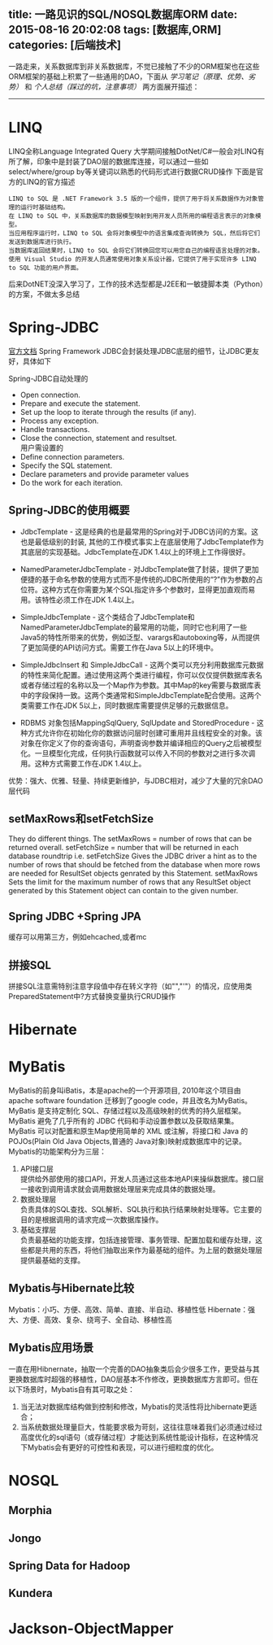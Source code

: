 title: 一路见识的SQL/NOSQL数据库ORM
date: 2015-08-16 20:02:08
tags: [数据库,ORM]
categories: [后端技术]
---


一路走来，关系数据库到非关系数据库，不觉已接触了不少的ORM框架也在这些ORM框架的基础上积累了一些通用的DAO，下面从 *学习笔记（原理、优势、劣势）* 和 *个人总结（踩过的坑，注意事项）* 两方面展开描述：


- - -
<!-- more -->

# LINQ
LINQ全称Language Integrated Query
大学期间接触DotNet/C#一般会对LINQ有所了解，印象中是封装了DAO层的数据库连接，可以通过一些如select/where/group by等关键词以熟悉的代码形式进行数据CRUD操作
下面是官方的LINQ的官方描述

```
LINQ to SQL 是 .NET Framework 3.5 版的一个组件，提供了用于将关系数据作为对象管理的运行时基础结构。
在 LINQ to SQL 中，关系数据库的数据模型映射到用开发人员所用的编程语言表示的对象模型。
当应用程序运行时，LINQ to SQL 会将对象模型中的语言集成查询转换为 SQL，然后将它们发送到数据库进行执行。
当数据库返回结果时，LINQ to SQL 会将它们转换回您可以用您自己的编程语言处理的对象。
使用 Visual Studio 的开发人员通常使用对象关系设计器，它提供了用于实现许多 LINQ to SQL 功能的用户界面。
```
后来DotNET没深入学习了，工作的技术选型都是J2EE和一敏捷脚本类（Python）的方案，不做太多总结

# Spring-JDBC
[官方文档](http://docs.spring.io/spring/docs/current/spring-framework-reference/html/jdbc.html)
Spring Framework JDBC会封装处理JDBC底层的细节，让JDBC更友好，具体如下

Spring-JDBC自动处理的
* Open  connection.
* Prepare and execute the statement.
* Set up the loop to iterate through the results (if any).
* Process any exception.
* Handle transactions.
* Close the connection, statement and resultset.   
用户需设置的
* Define connection parameters.
* Specify the SQL statement.
* Declare parameters and provide parameter values
* Do the work for each iteration.

## Spring-JDBC的使用概要

* JdbcTemplate - 这是经典的也是最常用的Spring对于JDBC访问的方案。这也是最低级别的封装, 其他的工作模式事实上在底层使用了JdbcTemplate作为其底层的实现基础。JdbcTemplate在JDK 1.4以上的环境上工作得很好。

* NamedParameterJdbcTemplate - 对JdbcTemplate做了封装，提供了更加便捷的基于命名参数的使用方式而不是传统的JDBC所使用的“?”作为参数的占位符。这种方式在你需要为某个SQL指定许多个参数时，显得更加直观而易用。该特性必须工作在JDK 1.4以上。

* SimpleJdbcTemplate - 这个类结合了JdbcTemplate和NamedParameterJdbcTemplate的最常用的功能，同时它也利用了一些Java5的特性所带来的优势，例如泛型、varargs和autoboxing等，从而提供了更加简便的API访问方式。需要工作在Java 5以上的环境中。

* SimpleJdbcInsert 和 SimpleJdbcCall - 这两个类可以充分利用数据库元数据的特性来简化配置。通过使用这两个类进行编程，你可以仅仅提供数据库表名或者存储过程的名称以及一个Map作为参数。其中Map的key需要与数据库表中的字段保持一致。这两个类通常和SimpleJdbcTemplate配合使用。这两个类需要工作在JDK 5以上，同时数据库需要提供足够的元数据信息。

* RDBMS 对象包括MappingSqlQuery, SqlUpdate and StoredProcedure - 这种方式允许你在初始化你的数据访问层时创建可重用并且线程安全的对象。该对象在你定义了你的查询语句，声明查询参数并编译相应的Query之后被模型化。一旦模型化完成，任何执行函数就可以传入不同的参数对之进行多次调用。这种方式需要工作在JDK 1.4以上。

优势：强大、优雅、轻量、持续更新维护，与JDBC相对，减少了大量的冗余DAO层代码

## setMaxRows和setFetchSize
They do different things.
The setMaxRows = number of rows that can be returned overall.
setFetchSize = number that will be returned in each database roundtrip i.e.
setFetchSize Gives the JDBC driver a hint as to the number of rows that should be fetched from the database when more rows are needed for ResultSet objects genrated by this Statement.
setMaxRows Sets the limit for the maximum number of rows that any ResultSet object generated by this Statement object can contain to the given number.

## Spring JDBC +Spring JPA
缓存可以用第三方，例如ehcached,或者mc


## 拼接SQL
拼接SQL注意需特别注意字段值中存在转义字符（如"\","'"）的情况，应使用类PreparedStatement中?方式替换变量执行CRUD操作

# Hibernate


# MyBatis
MyBatis的前身叫iBatis，本是apache的一个开源项目, 2010年这个项目由apache software foundation 迁移到了google code，并且改名为MyBatis。  
MyBatis 是支持定制化 SQL、存储过程以及高级映射的优秀的持久层框架。MyBatis 避免了几乎所有的 JDBC 代码和手动设置参数以及获取结果集。MyBatis 可以对配置和原生Map使用简单的 XML 或注解，将接口和 Java 的 POJOs(Plain Old Java Objects,普通的 Java对象)映射成数据库中的记录。
Mybatis的功能架构分为三层：
1. API接口层  
提供给外部使用的接口API，开发人员通过这些本地API来操纵数据库。接口层一接收到调用请求就会调用数据处理层来完成具体的数据处理。
2. 数据处理层  
负责具体的SQL查找、SQL解析、SQL执行和执行结果映射处理等。它主要的目的是根据调用的请求完成一次数据库操作。
3. 基础支撑层  
负责最基础的功能支撑，包括连接管理、事务管理、配置加载和缓存处理，这些都是共用的东西，将他们抽取出来作为最基础的组件。为上层的数据处理层提供最基础的支撑。

## Mybatis与Hibernate比较
Mybatis：小巧、方便、高效、简单、直接、半自动、移植性低
Hibernate：强大、方便、高效、复杂、绕弯子、全自动、移植性高

## Mybatis应用场景
一直在用Hibnernate，抽取一个完善的DAO抽象类后会少很多工作，更受益与其更换数据库时超强的移植性，DAO层基本不作修改，更换数据库方言即可。但在以下场景时，Mybatis自有其可取之处：
1. 当无法对数据库结构做到控制和修改，Mybatis的灵活性将比hibernate更适合；
2. 当系统数据处理量巨大，性能要求极为苛刻，这往往意味着我们必须通过经过高度优化的sql语句（或存储过程）才能达到系统性能设计指标，在这种情况下Mybatis会有更好的可控性和表现，可以进行细粒度的优化。

# NOSQL

## Morphia

## Jongo

## Spring Data for Hadoop

## Kundera

# Jackson-ObjectMapper
